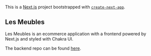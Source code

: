 This is a [Next.js](https://nextjs.org/) project bootstrapped with [`create-next-app`](https://github.com/vercel/next.js/tree/canary/packages/create-next-app).

## Les Meubles

Les Meubles is an ecommerce application with a frontend powered by Next.js and styled with Chakra UI.

The backend repo can be found [here](https://github.com/JoyAnneW/LesMeubles-backend).




